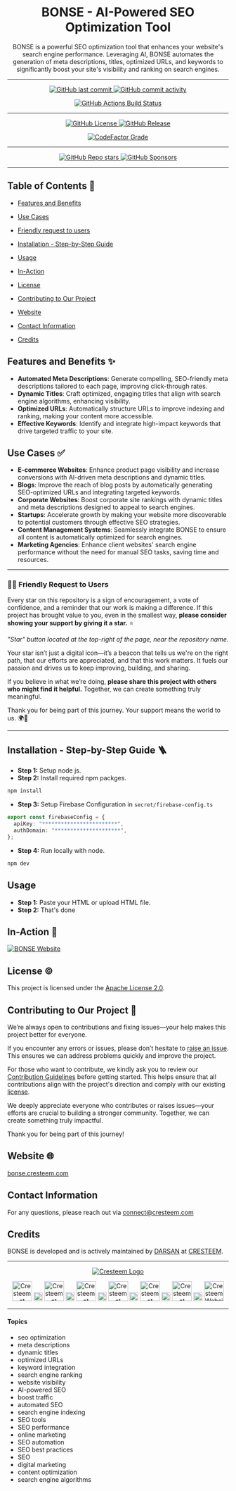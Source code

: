<div align="center">

# BONSE - AI-Powered SEO Optimization Tool

<p id="intro">BONSE is a powerful SEO optimization tool that enhances your website's search engine performance. Leveraging AI, BONSE automates the generation of meta descriptions, titles, optimized URLs, and keywords to significantly boost your site's visibility and ranking on search engines.</p>

---

<p>

<span>
  <a href="https://github.com/cresteem/BONSE/commits/main">
    <img src="https://img.shields.io/github/last-commit/cresteem/BONSE?display_timestamp=committer&style=for-the-badge&label=Updated%20On" alt="GitHub last commit"/>
  </a>
</span>

<span>
  <a href="">
    <img src="https://img.shields.io/github/commit-activity/m/cresteem/BONSE?style=for-the-badge&label=Commit%20Activity" alt="GitHub commit activity"/>
  </a>
</span>

</p>

<p>

<span>
  <a href="https://github.com/cresteem/BONSE/actions/workflows/publish.yml">
    <img src="https://img.shields.io/github/actions/workflow/status/cresteem/BONSE/publish.yml?style=for-the-badge&label=Deployment%20Status" alt="GitHub Actions Build Status"/>
  </a>
</span>

</p>

---

<p>

<span>
  <a href="LICENSE">
    <img src="https://img.shields.io/github/license/cresteem/BONSE?style=for-the-badge&label=License" alt="GitHub License"/>
  </a>
</span>

<span>
  <a href="https://github.com/cresteem/BONSE/releases">
    <img src="https://img.shields.io/github/v/release/cresteem/BONSE?include_prereleases&sort=date&display_name=tag&style=for-the-badge&label=Latest%20Version" alt="GitHub Release"/>
  </a>
</span>

</p>

<p>

<span>
  <a href="https://www.codefactor.io/repository/github/cresteem/BONSE/issues/main">
    <img src="https://img.shields.io/codefactor/grade/github/cresteem/BONSE?style=for-the-badge&label=Code%20Quality%20Grade" alt="CodeFactor Grade"/>
  </a>
</span>

</p>

---

<p>

<span>
  <a href="">
    <img src="https://img.shields.io/github/stars/cresteem/BONSE?style=for-the-badge&label=Stars" alt="GitHub Repo stars"/>
  </a>
</span>

<span>
  <a href="https://github.com/sponsors/darsan-in">
    <img src="https://img.shields.io/github/sponsors/darsan-in?style=for-the-badge&label=Generous%20Sponsors" alt="GitHub Sponsors"/>
  </a>
</span>

</p>

---

</div>

## Table of Contents 📝

- [Features and Benefits](#features-and-benefits-)
- [Use Cases](#use-cases-)
- [Friendly request to users](#-friendly-request-to-users)

- [Installation - Step-by-Step Guide](#installation---step-by-step-guide-)
- [Usage](#usage)
- [In-Action](#in-action-)

- [License](#license-%EF%B8%8F)
- [Contributing to Our Project](#contributing-to-our-project-)
- [Website](#website-)

- [Contact Information](#contact-information)
- [Credits](#credits)

## Features and Benefits ✨

- **Automated Meta Descriptions**: Generate compelling, SEO-friendly meta descriptions tailored to each page, improving click-through rates.
- **Dynamic Titles**: Craft optimized, engaging titles that align with search engine algorithms, enhancing visibility.
- **Optimized URLs**: Automatically structure URLs to improve indexing and ranking, making your content more accessible.
- **Effective Keywords**: Identify and integrate high-impact keywords that drive targeted traffic to your site.

## Use Cases ✅

- **E-commerce Websites**: Enhance product page visibility and increase conversions with AI-driven meta descriptions and dynamic titles.
- **Blogs**: Improve the reach of blog posts by automatically generating SEO-optimized URLs and integrating targeted keywords.
- **Corporate Websites**: Boost corporate site rankings with dynamic titles and meta descriptions designed to appeal to search engines.
- **Startups**: Accelerate growth by making your website more discoverable to potential customers through effective SEO strategies.
- **Content Management Systems**: Seamlessly integrate BONSE to ensure all content is automatically optimized for search engines.
- **Marketing Agencies**: Enhance client websites' search engine performance without the need for manual SEO tasks, saving time and resources.

---

### 🙏🏻 Friendly Request to Users

Every star on this repository is a sign of encouragement, a vote of confidence, and a reminder that our work is making a difference. If this project has brought value to you, even in the smallest way, **please consider showing your support by giving it a star.** ⭐

_"Star" button located at the top-right of the page, near the repository name._

Your star isn’t just a digital icon—it’s a beacon that tells us we're on the right path, that our efforts are appreciated, and that this work matters. It fuels our passion and drives us to keep improving, building, and sharing.

If you believe in what we’re doing, **please share this project with others who might find it helpful.** Together, we can create something truly meaningful.

Thank you for being part of this journey. Your support means the world to us. 🌍💖

---

## Installation - Step-by-Step Guide 🪜

- **Step 1:** Setup node js.
- **Step 2:** Install required npm packges.

```bash
npm install
```

- **Step 3:** Setup Firebase Configuration in `secret/firebase-config.ts`

```ts
export const firebaseConfig = {
  apiKey: "************************",
  authDomain: "*********************",
};
```

- **Step 4:** Run locally with node.

```bash
npm dev
```

## Usage

- **Step 1:** Paste your HTML or upload HTML file.
- **Step 2:** That's done

## In-Action 🤺

[![BONSE Website](https://i.ytimg.com/vi/1lz51mxHA8E/maxresdefault.jpg)](https://youtu.be/1lz51mxHA8E)

## License ©️

This project is licensed under the [Apache License 2.0](LICENSE).

## Contributing to Our Project 🤝

We’re always open to contributions and fixing issues—your help makes this project better for everyone.

If you encounter any errors or issues, please don’t hesitate to [raise an issue](../../issues/new). This ensures we can address problems quickly and improve the project.

For those who want to contribute, we kindly ask you to review our [Contribution Guidelines](CONTRIBUTING) before getting started. This helps ensure that all contributions align with the project's direction and comply with our existing [license](LICENSE).

We deeply appreciate everyone who contributes or raises issues—your efforts are crucial to building a stronger community. Together, we can create something truly impactful.

Thank you for being part of this journey!

## Website 🌐

<a id="url" href="https://bonse.cresteem.com/">bonse.cresteem.com</a>

## Contact Information

For any questions, please reach out via connect@cresteem.com

## Credits

BONSE is developed and is actively maintained by [DARSAN](https://darsan.in/) at [CRESTEEM](https://www.cresteem.com/).

---

<p align="center">
  <a href="https://cresteem.com/">
    <img src="https://raw.githubusercontent.com/darsan-in/.github/main/brand/branding-gh.png" alt="Cresteem Logo">
  </a>
</p>

<p align="center">

<span>
<a href="https://www.instagram.com/cresteem/"><img width='45px' height='45px' src="https://raw.githubusercontent.com/darsan-in/.github/main/brand/footer-icons/insta.png" alt="Cresteem at Instagram"></a>
</span>

<span>
  <img width='20px' height='20px' src="https://raw.githubusercontent.com/darsan-in/.github/main/brand/footer-icons/gap.png" alt="place holder image">
</span>

<span>
<a href="https://www.linkedin.com/company/cresteem/"><img width='45px' height='45px' src="https://raw.githubusercontent.com/darsan-in/.github/main/brand/footer-icons/linkedin.png" alt="Cresteem at Linkedin"></a>
</span>

<span>
  <img width='20px' height='20px' src="https://raw.githubusercontent.com/darsan-in/.github/main/brand/footer-icons/gap.png" alt="place holder image">
</span>

<span>
<a href="https://x.com/cresteem"><img width='45px' height='45px' src="https://raw.githubusercontent.com/darsan-in/.github/main/brand/footer-icons/x.png" alt="Cresteem at Twitter / X"></a>
</span>

<span>
  <img width='20px' height='20px' src="https://raw.githubusercontent.com/darsan-in/.github/main/brand/footer-icons/gap.png" alt="place holder image">
</span>

<span>
<a href="https://www.youtube.com/@Cresteem"><img width='45px' height='45px' src="https://raw.githubusercontent.com/darsan-in/.github/main/brand/footer-icons/youtube.png" alt="Cresteem at Youtube"></a>
</span>

<span>
  <img width='20px' height='20px' src="https://raw.githubusercontent.com/darsan-in/.github/main/brand/footer-icons/gap.png" alt="place holder image">
</span>

<span>
<a href="https://github.com/cresteem"><img width='45px' height='45px' src="https://raw.githubusercontent.com/darsan-in/.github/main/brand/footer-icons/github.png" alt="Cresteem at Github"></a>
</span>

<span>
  <img width='20px' height='20px' src="https://raw.githubusercontent.com/darsan-in/.github/main/brand/footer-icons/gap.png" alt="place holder image">
</span>

<span>
<a href="https://huggingface.co/cresteem"><img width='45px' height='45px' src="https://raw.githubusercontent.com/darsan-in/.github/main/brand/footer-icons/hf.png" alt="Cresteem at Huggingface"></a>
</span>

<span>
  <img width='20px' height='20px' src="https://raw.githubusercontent.com/darsan-in/.github/main/brand/footer-icons/gap.png" alt="place holder image">
</span>

<span>
<a href="https://cresteem.com/"><img width='45px' height='45px' src="https://raw.githubusercontent.com/darsan-in/.github/main/brand/footer-icons/website.png" alt="Cresteem Website"></a>
</span>

</p>

---

#### Topics

<ul id="keywords">
<li>seo optimization</li>
<li>meta descriptions</li>
<li>dynamic titles</li>
<li>optimized URLs</li>
<li>keyword integration</li>
<li>search engine ranking</li>
<li>website visibility</li>
<li>AI-powered SEO</li>
<li>boost traffic</li>
<li>automated SEO</li>
<li>search engine indexing</li>
<li>SEO tools</li>
<li>SEO performance</li>
<li>online marketing</li>
<li>SEO automation</li>
<li>SEO best practices</li>
<li>SEO</li>
<li>digital marketing</li>
<li>content optimization</li>
<li>search engine algorithms</li>
</ul>
